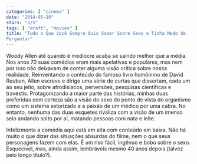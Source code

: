 ```yaml
---
categories: [ "cinema" ]
date: "2014-05-10"
stars: "3/5"
tags: [ "draft", "movies" ]
title: "Tudo o Que Você Sempre Quis Saber Sobre Sexo e Tinha Medo de
Perguntar"
---
```

Woody Allen até quando é medíocre acaba se saindo melhor que a
média. Nos anos 70 suas comédias eram mais apelativas e populares, mas
nem por isso não deixavam de conter alguma visão crítica sobre nossa
realidade. Reinventando o conteúdo do famoso livro homônimo de David
Reuben, Allen escreve e dirige uma série de curtas que dissertam, cada
um ao seu jeito, sobre afrodisíacos, perversões, pesquisas científicas
e travestis. Protagonizando a maior parte das histórias, minhas duas
preferidas com certeza são a visão do sexo do ponto de vista do
organismo como um sistema setorizado e a paixão de um médico por uma
cabra. No entanto, nenhuma das duas esquetes rivaliza com a visão de
um imenso seio andando solto por aí, matando pessoas com nata e leite.

Infelizmente a comédia aqui está em alta com conteúdo em baixa. Não
há muito o que dizer das situações absurdas do filme, nem o que seus
personagens fazem com elas. É um riso fácil, ingênuo e bobo sobre o
sexo. Esquecível, mas, ainda assim, lembráveis mesmo 40 anos depois
(talvez pelo longo título?).
